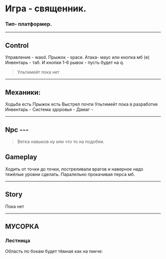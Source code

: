 # __Игра - священник.__ 

### Тип- платформер. 

---
## Сontrol

Управление - wasd. 
Прыжок - space. 
Атака- маус или кнопка мб (е) 
Инвентарь - таб. И кнопки 1-6
рывок - пусть будет на q. 
>Ультимейт пока нет

---

## Механики:
Ходьба есть
Прыжок есть
Выстрел почти 
Ультимейт пока в разработке 
Инвентарь -
Система здоровья -
Дамаг - 

---
## Npc ---

> Ветка навыков ну или что то на подобии. 

## Gameplay

Ходить от точки до точки, постреливали врагов и наверное надо тяжёлые уровни сделать. Паралельно прокачивая перса мб. 

---
## Story

Пока нет

---

## МУСОРКА

### Лестница 

Область по бокам будет тёмная как на пикче: 

<kbd>
  <img "https://drive.google.com/file/d/170Vj2R5ko_9GKmMFhe22whs8c3U5BfSO/view?usp=sharing" />
</kbd>

